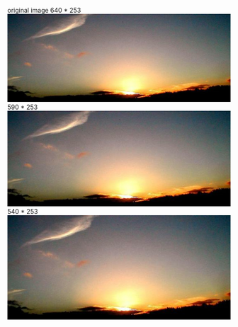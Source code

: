 original image 640 * 253
![Alt text](./sunset_full.png?raw=true "Title")
590 * 253
![Alt text](./sun.png?raw=true "Title")
540 * 253
![Alt text](./sunset_100.png?raw=true "Title")
